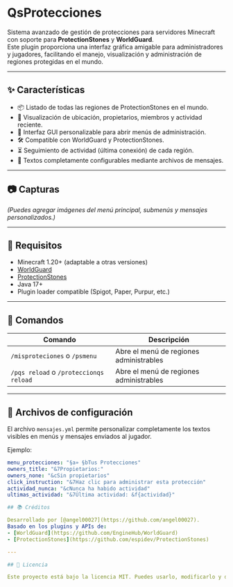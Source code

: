 # QsProtecciones

Sistema avanzado de gestión de protecciones para servidores Minecraft con soporte para **ProtectionStones** y **WorldGuard**.  
Este plugin proporciona una interfaz gráfica amigable para administradores y jugadores, facilitando el manejo, visualización y administración de regiones protegidas en el mundo.

---

## ✨ Características

- 📦 Listado de todas las regiones de ProtectionStones en el mundo.
- 📍 Visualización de ubicación, propietarios, miembros y actividad reciente.
- 🧭 Interfaz GUI personalizable para abrir menús de administración.
- 🛠️ Compatible con WorldGuard y ProtectionStones.
- ⏳ Seguimiento de actividad (última conexión) de cada región.
- 📜 Textos completamente configurables mediante archivos de mensajes.

---

## 📷 Capturas

*(Puedes agregar imágenes del menú principal, submenús y mensajes personalizados.)*

---

## 🔧 Requisitos

- Minecraft 1.20+ (adaptable a otras versiones)
- [WorldGuard](https://enginehub.org/worldguard)
- [ProtectionStones](https://www.spigotmc.org/resources/protectionstones-updated.61797/)
- Java 17+
- Plugin loader compatible (Spigot, Paper, Purpur, etc.)

---

## 🧪 Comandos

| Comando                                 | Descripción                                     |
|-----------------------------------------|-------------------------------------------------|
| `/misproteciones` o `/psmenu`           | Abre el menú de regiones administrables         |
| `/pqs reload` o `/proteccionqs reload`  | Abre el menú de regiones administrables         |

---

## 🧱 Archivos de configuración

El archivo `mensajes.yml` permite personalizar completamente los textos visibles en menús y mensajes enviados al jugador.

Ejemplo:

```yaml
menu_protecciones: "§a» §bTus Protecciones"
owners_title: "&7Propietarios:"
owners_none: "&cSin propietarios"
click_instruction: "&7Haz clic para administrar esta protección"
actividad_nunca: "&cNunca ha habido actividad"
ultimas_actividad: "&7Última actividad: &f{actividad}"

## 📚 Créditos

Desarrollado por [@angel00027](https://github.com/angel00027).  
Basado en los plugins y APIs de:
- [WorldGuard](https://github.com/EngineHub/WorldGuard)
- [ProtectionStones](https://github.com/espidev/ProtectionStones)

---

## 📝 Licencia

Este proyecto está bajo la licencia MIT. Puedes usarlo, modificarlo y distribuirlo libremente con atribución adecuada.
